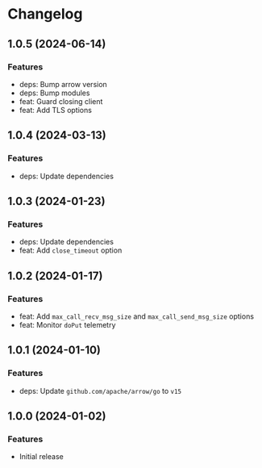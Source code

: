 # Changelog

## 1.0.5 (2024-06-14)


### Features

* deps: Bump arrow version
* deps: Bump modules
* feat: Guard closing client
* feat: Add TLS options


## 1.0.4 (2024-03-13)


### Features

* deps: Update dependencies


## 1.0.3 (2024-01-23)


### Features

* deps: Update dependencies
* feat: Add `close_timeout` option


## 1.0.2 (2024-01-17)


### Features

* feat: Add `max_call_recv_msg_size` and `max_call_send_msg_size` options
* feat: Monitor `doPut` telemetry


## 1.0.1 (2024-01-10)


### Features

* deps: Update `github.com/apache/arrow/go` to `v15`


## 1.0.0 (2024-01-02)


### Features

* Initial release
